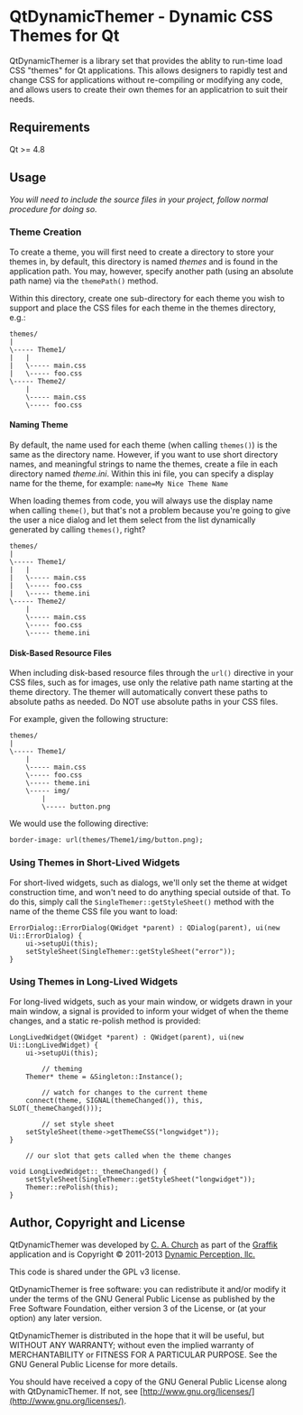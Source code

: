 QtDynamicThemer - Dynamic CSS Themes for Qt
===========================================

QtDynamicThemer is a library set that provides the ablity to run-time load CSS "themes" for Qt applications.  This allows designers to 
rapidly test and change CSS for applications without re-compiling or modifying any code, and allows users to create their own themes for
an applicatrion to suit their needs.

## Requirements

Qt >= 4.8

## Usage

*You will need to include the source files in your project, follow normal procedure for doing so.*

### Theme Creation

To create a theme, you will first need to create a directory to store your themes in, by default, this directory is named *themes* and is found in the
application path.  You may, however, specify another path (using an absolute path name) via the `themePath()` method.

Within this directory, create one sub-directory for each theme you wish to support and place the CSS files for each theme in the themes directory, e.g.:

	themes/
	|
	\----- Theme1/
	|	|
	|	\----- main.css
	|	\----- foo.css
	\----- Theme2/
		|
		\----- main.css
		\----- foo.css


#### Naming Theme

By default, the name used for each theme (when calling `themes()`) is the same as the directory name.  However, if you want to use short
directory names, and meaningful strings to name the themes, create a file in each directory named *theme.ini*.  Within this ini file, you
can specify a display name for the theme, for example: `name=My Nice Theme Name`

When loading themes from code, you will always use the display name when calling `theme()`, but that's not a problem because you're going
to give the user a nice dialog and let them select from the list dynamically generated by calling `themes()`, right? 

	themes/
	|
	\----- Theme1/
	|	|
	|	\----- main.css
	|	\----- foo.css
	|	\----- theme.ini
	\----- Theme2/
		|
		\----- main.css
		\----- foo.css
		\----- theme.ini


#### Disk-Based Resource Files

When including disk-based resource files through the `url()` directive in your CSS files, such as for images, use only the relative path name
starting at the theme directory.  The themer will automatically convert these paths to absolute paths as needed.  Do NOT use absolute paths in 
your CSS files.

For example, given the following structure:

	themes/
	|
	\----- Theme1/
		|
		\----- main.css
		\----- foo.css
		\----- theme.ini
		\----- img/
			|
			\----- button.png


We would use the following directive:

	border-image: url(themes/Theme1/img/button.png);


### Using Themes in Short-Lived Widgets

For short-lived widgets, such as dialogs, we'll only set the theme at widget construction time, and won't need to do anything special outside
of that.  To do this, simply call the `SingleThemer::getStyleSheet()` method with the name of the theme CSS file you want to load:

	ErrorDialog::ErrorDialog(QWidget *parent) : QDialog(parent), ui(new Ui::ErrorDialog) {
		ui->setupUi(this);
		setStyleSheet(SingleThemer::getStyleSheet("error"));
	}

### Using Themes in Long-Lived Widgets

For long-lived widgets, such as your main window, or widgets drawn in your main window, a signal is provided to inform your widget of when
the theme changes, and a static re-polish method is provided:

	LongLivedWidget(QWidget *parent) : QWidget(parent), ui(new Ui::LongLivedWidget) {
		ui->setupUi(this);
		
			// theming
		Themer* theme = &Singleton::Instance();
		
			// watch for changes to the current theme
		connect(theme, SIGNAL(themeChanged()), this, SLOT(_themeChanged()));
		
			// set style sheet
		setStyleSheet(theme->getThemeCSS("longwidget"));
	}
	
		// our slot that gets called when the theme changes
	
	void LongLivedWidget::_themeChanged() {
	    setStyleSheet(SingleThemer::getStyleSheet("longwidget"));
	    Themer::rePolish(this);
	}

## Author, Copyright and License

QtDynamicThemer was developed by [C. A. Church](https://github.com/thisdroneeatspeople) as part of the 
[Graffik](https://github.com/DynamicPerception/Graffik/) application and is Copyright &copy; 2011-2013 
[Dynamic Perception, llc.](http://dynamicperception.com)

This code is shared under the GPL v3 license.

QtDynamicThemer is free software: you can redistribute it and/or modify
it under the terms of the GNU General Public License as published by
the Free Software Foundation, either version 3 of the License, or
(at your option) any later version.

QtDynamicThemer is distributed in the hope that it will be useful,
but WITHOUT ANY WARRANTY; without even the implied warranty of
MERCHANTABILITY or FITNESS FOR A PARTICULAR PURPOSE.  See the
GNU General Public License for more details.

You should have received a copy of the GNU General Public License
along with QtDynamicThemer.  If not, see [http://www.gnu.org/licenses/](http://www.gnu.org/licenses/).


